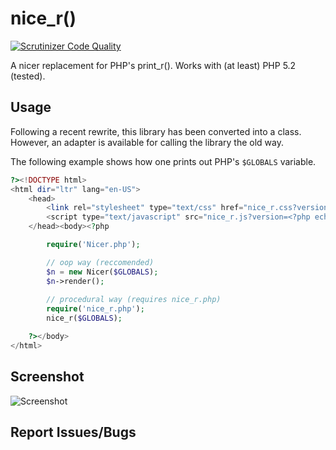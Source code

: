 nice_r()
========

[![Scrutinizer Code Quality](https://scrutinizer-ci.com/g/uuf6429/nice_r/badges/quality-score.png?b=master)](https://scrutinizer-ci.com/g/uuf6429/nice_r/?branch=master)

A nicer replacement for PHP's print_r(). Works with (at least) PHP 5.2 (tested).

Usage
-----

Following a recent rewrite, this library has been converted into a class.
However, an adapter is available for calling the library the old way.

The following example shows how one prints out PHP's `$GLOBALS` variable.

```php
?><!DOCTYPE html>
<html dir="ltr" lang="en-US">
	<head>
		<link rel="stylesheet" type="text/css" href="nice_r.css?version=<?php echo filemtime('src/nice_r/nice_r.css'); ?>"/>
		<script type="text/javascript" src="nice_r.js?version=<?php echo filemtime('src/nice_r/nice_r.js'); ?>"></script>
	</head><body><?php

		require('Nicer.php');

		// oop way (reccomended)
		$n = new Nicer($GLOBALS);
		$n->render();
		
		// procedural way (requires nice_r.php)
		require('nice_r.php');
		nice_r($GLOBALS);

	?></body>
</html>
```

Screenshot
----------

![Screenshot](http://i.imgur.com/zOTQT9W.png)

Report Issues/Bugs
------------------
